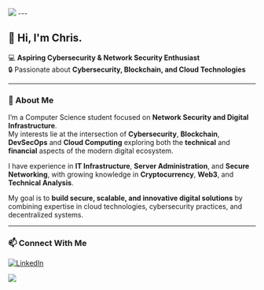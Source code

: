 <img src="https://encrypted-tbn0.gstatic.com/images?q=tbn:ANd9GcSb3fuflH47LAQHbtI0m79cif3ysL_v2PQLLQ&s"/>
---

## 👋 Hi, I'm Chris.

💻 **Aspiring Cybersecurity & Network Security Enthusiast**  
🔒 Passionate about **Cybersecurity, Blockchain, and Cloud Technologies**

---

### 🚀 About Me
I’m a Computer Science student focused on **Network Security and Digital Infrastructure**.  
My interests lie at the intersection of **Cybersecurity**, **Blockchain**, **DevSecOps** and **Cloud Computing** exploring both the **technical** and **financial** aspects of the modern digital ecosystem.

I have experience in **IT Infrastructure**, **Server Administration**, and **Secure Networking**, with growing knowledge in **Cryptocurrency**, **Web3**, and **Technical Analysis**.  

My goal is to **build secure, scalable, and innovative digital solutions** by combining expertise in cloud technologies, cybersecurity practices, and decentralized systems.

---

### 📫 Connect With Me
[![LinkedIn](https://img.shields.io/badge/LinkedIn-0077B5?style=for-the-badge&logo=linkedin&logoColor=white)](https://www.linkedin.com/in/christianjodiwisnuwardana/) 


<img src="[https://encrypted-tbn0.gstatic.com/images?q=tbn:ANd9GcSb3fuflH47LAQHbtI0m79cif3ysL_v2PQLLQ](https://i.makeagif.com/media/3-15-2021/xhf0FM.gif)&s"/>

